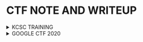 # CTF NOTE AND WRITEUP
<details>
<summary>KCSC TRAINING</summary>

<p>
  
|NAME|
| :---: |
| [Crackmexx](https://github.com/Ajomix/CTF/blob/main/TRAINNING/CRACKMEXX.md) |
| [AntiDebug](https://github.com/Ajomix/CTF/blob/main/TRAINNING/AntiDebugChall.md) |
</details>

<details>
<summary>GOOGLE CTF 2020</summary>

<p>
  
|NAME|
| :---: |
| [Beginner](https://github.com/Ajomix/CTF/blob/main/GOOGLE%20CTF%20202/BeginnerChall.md) |
</details>

